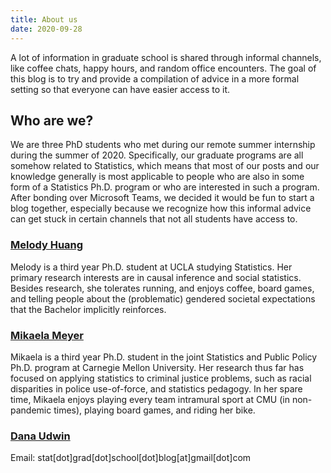 ```yaml
---
title: About us
date: 2020-09-28
---
```

A lot of information in graduate school is shared through informal channels, like coffee chats, happy hours, and random office encounters. The goal of this blog is to try and provide a compilation of advice in a more formal setting so that everyone can have easier access to it. 

## Who are we? 

We are three PhD students who met during our remote summer internship during the summer of 2020. Specifically, our graduate programs are all somehow related to Statistics, which means that most of our posts and our knowledge generally is most applicable to people who are also in some form of a Statistics Ph.D. program or who are interested in such a program. After bonding over Microsoft Teams, we decided it would be fun to start a blog together, especially because we recognize how this informal advice can get stuck in certain channels that not all students have access to. 

### [Melody Huang](https://melodyyhuang.github.io/)

Melody is a third year Ph.D. student at UCLA studying Statistics. Her primary research interests are in causal inference and social statistics. Besides research, she tolerates running, and enjoys coffee, board games, and telling people about the (problematic) gendered societal expectations that the Bachelor implicitly reinforces.

### [Mikaela Meyer](https://mikaelameyer.netlify.app)

Mikaela is a third year Ph.D. student in the joint Statistics and Public Policy Ph.D. program at Carnegie Mellon University. Her research thus far has focused on applying statistics to criminal justice problems, such as racial disparities in police use-of-force, and statistics pedagogy. In her spare time, Mikaela enjoys playing every team intramural sport at CMU (in non-pandemic times), playing board games, and riding her bike.

### [Dana Udwin](https://www.danaudwin.com)

Email: stat[dot]grad[dot]school[dot]blog[at]gmail[dot]com
